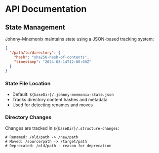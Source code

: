 # API Documentation

## State Management

Johnny-Mnemonix maintains state using a JSON-based tracking system:

```json
{
  "/path/to/directory": {
    "hash": "sha256-hash-of-contents",
    "timestamp": "2024-03-14T12:00:00Z"
  }
}
```

### State File Location
- Default: `${baseDir}/.johnny-mnemonix-state.json`
- Tracks directory content hashes and metadata
- Used for detecting renames and moves

### Directory Changes
Changes are tracked in `${baseDir}/.structure-changes`:
```
# Renamed: /old/path -> /new/path
# Moved: /source/path -> /target/path
# Deprecated: /old/path - reason for deprecation
```
